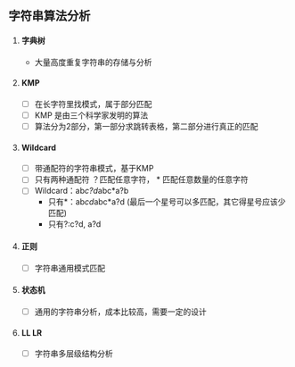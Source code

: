 ## 字符串算法分析

1. #### 字典树

   - 大量高度重复字符串的存储与分析

2. #### KMP

   - [ ] 在长字符里找模式，属于部分匹配
   - [ ] KMP 是由三个科学家发明的算法
   - [ ] 算法分为2部分，第一部分求跳转表格，第二部分进行真正的匹配

3. #### Wildcard

   - [ ] 带通配符的字符串模式，基于KMP
   - [ ] 只有两种通配符 ？匹配任意字符， * 匹配任意数量的任意字符
   - [ ] Wildcard：ab*c?d*abc*a?b
     - 只有*：ab*cd*abc*a?d (最后一个星号可以多匹配，其它得星号应该少匹配)
     - 只有?:c?d, a?d

4. #### 正则

   - [ ] 字符串通用模式匹配

5. #### 状态机

   - [ ] 通用的字符串分析，成本比较高，需要一定的设计

6. #### LL LR

   - [ ] 字符串多层级结构分析